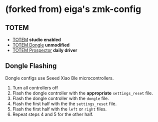 # (forked from) eiga's zmk-config

## TOTEM

- [TOTEM](https://github.com/eigatech/zmk-config/tree/totem) **studio enabled**
- [TOTEM Dongle](https://github.com/eigatech/zmk-config/tree/totem-dongle) **unmodified**
- [TOTEM Prospector](https://github.com/eigatech/zmk-config/tree/totem-prospector) **daily driver**

## Dongle Flashing

Dongle configs use Seeed Xiao Ble microcontrollers.

1. Turn all controllers off
2. Flash the dongle controller with the **appropriate** `settings_reset` file.
3. Flash the dongle controller with the `dongle` file.
4. Flash the first half with the the `settings_reset` file.
5. Flash the first half with the `left` or `right` files.
6. Repeat steps 4 and 5 for the other half.
